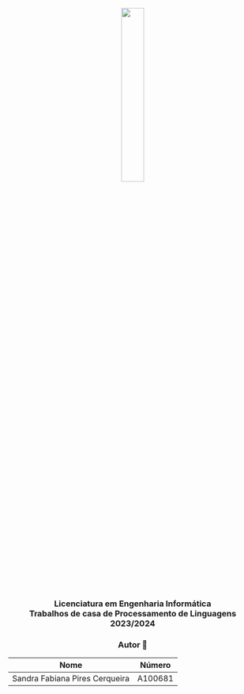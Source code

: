 <p align="center">
  <img src='https://lh3.googleusercontent.com/proxy/qiPnAyFHI2AWzyddfi9niSCQE0fDE7jJ4RfO_dsOD-znzidczUfqccluhuXEmfIgvf64ixvJz2-gTvIF0-ZzqXJ22XwOnaJrsSMs9rvCFtW4Yx2W2-fk7Rk' width="30%" />
</p>

<h3 align="center">Licenciatura em Engenharia Informática <br> Trabalhos de casa de Processamento de Linguagens <br> 2023/2024 </h3>

<h3 align="center"> Autor &#129309 </h2>

<div align="center">

| Nome                           |  Número |
|--------------------------------|---------|
| Sandra Fabiana Pires Cerqueira | A100681 |

</div>



